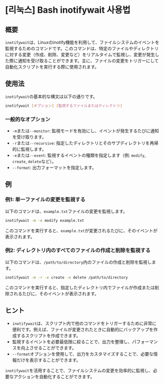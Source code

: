 # [리눅스] Bash inotifywait 사용법

## 概要
`inotifywait`は、Linuxのinotify機能を利用して、ファイルシステムのイベントを監視するためのコマンドです。このコマンドは、特定のファイルやディレクトリに対する変更（作成、削除、変更など）をリアルタイムで監視し、変更が発生した際に通知を受け取ることができます。主に、ファイルの変更をトリガーにして自動化スクリプトを実行する際に使用されます。

## 使用法
`inotifywait`の基本的な構文は以下の通りです。

```bash
inotifywait [オプション] [監視するファイルまたはディレクトリ]
```

### 一般的なオプション
- `-m`または`--monitor`: 監視モードを有効にし、イベントが発生するたびに通知を受け取ります。
- `-r`または`--recursive`: 指定したディレクトリとそのサブディレクトリを再帰的に監視します。
- `-e`または`--event`: 監視するイベントの種類を指定します（例: `modify`, `create`, `delete`など）。
- `--format`: 出力フォーマットを指定します。

## 例
### 例1: 単一ファイルの変更を監視する
以下のコマンドは、`example.txt`ファイルの変更を監視します。

```bash
inotifywait -m -e modify example.txt
```

このコマンドを実行すると、`example.txt`が変更されるたびに、そのイベントが表示されます。

### 例2: ディレクトリ内のすべてのファイルの作成と削除を監視する
以下のコマンドは、`/path/to/directory`内のファイルの作成と削除を監視します。

```bash
inotifywait -m -r -e create -e delete /path/to/directory
```

このコマンドを実行すると、指定したディレクトリ内でファイルが作成または削除されるたびに、そのイベントが表示されます。

## ヒント
- `inotifywait`は、スクリプト内で他のコマンドをトリガーするために非常に便利です。例えば、ファイルが変更されたときに自動的にバックアップを作成するスクリプトを作成できます。
- 監視するイベントを必要最低限に絞ることで、出力を整理し、パフォーマンスを向上させることができます。
- `--format`オプションを使用して、出力をカスタマイズすることで、必要な情報だけを表示することができます。

`inotifywait`を活用することで、ファイルシステムの変更を効率的に監視し、必要なアクションを自動化することができます。